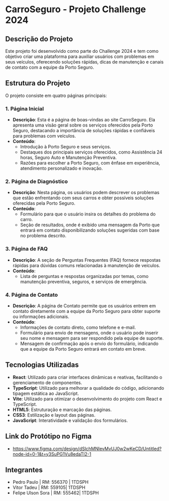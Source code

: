 
# CarroSeguro - Projeto Challenge 2024

## Descrição do Projeto

Este projeto foi desenvolvido como parte do Challenge 2024 e tem como objetivo criar uma plataforma para auxiliar usuários com problemas em seus veículos, oferecendo soluções rápidas, dicas de manutenção e canais de contato com a equipe da Porto Seguro.

## Estrutura do Projeto

O projeto consiste em quatro páginas principais:

### 1. Página Inicial

- **Descrição**: Esta é a página de boas-vindas ao site CarroSeguro. Ela apresenta uma visão geral sobre os serviços oferecidos pela Porto Seguro, destacando a importância de soluções rápidas e confiáveis para problemas com veículos.
- **Conteúdo**:
  - Introdução à Porto Seguro e seus serviços.
  - Destaques dos principais serviços oferecidos, como Assistência 24 horas, Seguro Auto e Manutenção Preventiva.
  - Razões para escolher a Porto Seguro, com ênfase em experiência, atendimento personalizado e inovação.

### 2. Página de Diagnóstico

- **Descrição**: Nesta página, os usuários podem descrever os problemas que estão enfrentando com seus carros e obter possíveis soluções oferecidas pela Porto Seguro.
- **Conteúdo**:
  - Formulário para que o usuário insira os detalhes do problema do carro.
  - Seção de resultados, onde é exibido uma mensagem da Porto que entrará em contato disponibilizando soluções sugeridas com base no problema descrito.

### 3. Página de FAQ 

- **Descrição**: A seção de Perguntas Frequentes (FAQ) fornece respostas rápidas para dúvidas comuns relacionadas à manutenção de veículos.
- **Conteúdo**:
  - Lista de perguntas e respostas organizadas por temas, como manutenção preventiva, seguros, e serviços de emergência.

### 4. Página de Contato

- **Descrição**: A página de Contato permite que os usuários entrem em contato diretamente com a equipe da Porto Seguro para obter suporte ou informações adicionais.
- **Conteúdo**:
  - Informações de contato direto, como telefone e e-mail.
  - Formulário para envio de mensagens, onde o usuário pode inserir seu nome e mensagem para ser respondido pela equipe de suporte.
  - Mensagem de confirmação após o envio do formulário, indicando que a equipe da Porto Seguro entrará em contato em breve.

## Tecnologias Utilizadas

- **React**: Utilizado para criar interfaces dinâmicas e reativas, facilitando o gerenciamento de componentes.
- **TypeScript**: Utilizado para melhorar a qualidade do código, adicionando tipagem estática ao JavaScript.
- **Vite**: Utilizado para otimizar o desenvolvimento do projeto com React e TypeScript.
- **HTML5**: Estruturação e marcação das páginas.
- **CSS3**: Estilização e layout das páginas.
- **JavaScript**: Interatividade e validação dos formulários.

## Link do Protótipo no Figma

- https://www.figma.com/design/dSlchMNlevMvUJ0w2wKeCD/Untitled?node-id=0-1&t=y3SuPG1Vu8edaTI2-1

## Integrantes

- Pedro Paulo | RM: 556370 | 1TDSPH
- Vitor Tadeu | RM: 559105| 1TDSPH
- Felipe Ulson Sora | RM: 555462| 1TDSPH
